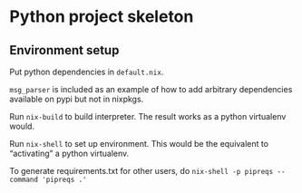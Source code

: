 # Python project skeleton

## Environment setup

Put python dependencies in `default.nix`.

`msg_parser` is included as an example of how to add arbitrary dependencies
available on pypi but not in nixpkgs.

Run `nix-build` to build interpreter. The result works as a python virtualenv
would.

Run `nix-shell` to set up environment. This would be the equivalent to
“activating” a python virtualenv.

To generate requirements.txt for other users, do `nix-shell -p pipreqs --command
'pipreqs .'`

